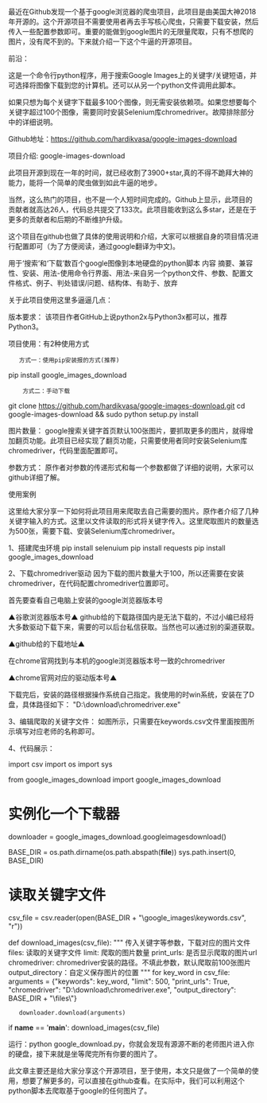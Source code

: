 最近在Github发现一个基于google浏览器的爬虫项目，此项目是由美国大神2018年开源的。这个开源项目不需要使用者再去手写核心爬虫，只需要下载安装，然后传入一些配置参数即可。重要的能做到google图片的无限量爬取，只有不想爬的图片，没有爬不到的。下来就介绍一下这个牛逼的开源项目。

前沿：

这是一个命令行python程序，用于搜索Google Images上的关键字/关键短语，并可选择将图像下载到您的计算机。还可以从另一个python文件调用此脚本。

如果只想为每个关键字下载最多100个图像，则无需安装依赖项。如果您想要每个关键字超过100个图像，需要同时安装Selenium库chromedriver。故障排除部分中的详细说明。

Github地址：https://github.com/hardikvasa/google-images-download


项目介绍: google-images-download

此项目开源到现在一年的时间，就已经收割了3900+star,真的不得不跪拜大神的能力，能将一个简单的爬虫做到如此牛逼的地步。



当然，这么热门的项目，也不是一个人短时间完成的。Github上显示，此项目的贡献者就高达26人，代码总共提交了133次。此项目能收到这么多star，还是在于更多的贡献者和后期的不断维护升级。

这个项目在github也做了具体的使用说明和介绍，大家可以根据自身的项目情况进行配置即可（为了方便阅读，通过google翻译为中文)。

用于‘搜索’和‘下载’数百个google图像到本地硬盘的python脚本
内容
摘要、兼容性、安装、用法-使用命令行界面、用法-来自另一个python文件、参数、配置文件格式、例子、判处错误/问题、结构体、有助于、放弃

关于此项目使用这里多逼逼几点：

版本要求：
该项目作者GitHub上说python2x与Python3x都可以，推荐Python3。

项目使用：有2种使用方式

       方式一：使用pip安装报的方式(推荐)
pip install  google_images_download
   
        方式二：手动下载
git clone https://github.com/hardikvasa/google-images-download.git 
cd google-images-download && sudo python setup.py install

图片数量：
google搜索关键字首页默认100张图片，要抓取更多的图片，就得增加翻页功能。此项目已经实现了翻页功能，只需要使用者同时安装Selenium库chromedriver，代码里面配置即可。

参数方式：
原作者对参数的传递形式和每一个参数都做了详细的说明，大家可以github详细了解。


使用案例

这里给大家分享一下如何将此项目用来爬取去自己需要的图片。原作者介绍了几种关键字输入的方式。这里以文件读取的形式将关键字传入。这里爬取图片的数量选为500张，需要下载、安装Selenium库chromedriver。

1、搭建爬虫环境
pip install selenuium
pip install requests
pip install google_images_download

2、下载chromedriver驱动
因为下载的图片数量大于100，所以还需要在安装chromedriver，在代码配置chromedriver位置即可。

首先要查看自己电脑上安装的google浏览器版本号


▲谷歌浏览器版本号▲
github给的下载路径国内是无法下载的，不过小编已经将大多数驱动下载下来，需要的可以后台私信获取。当然也可以通过别的渠道获取。


▲github给的下载地址▲

在chrome官网找到与本机的google浏览器版本号一致的chromedriver


▲chrome官网对应的驱动版本号▲

下载完后，安装的路径根据操作系统自己指定。我使用的时win系统，安装在了D盘，具体路径如下：
"D:\download\chromedriver.exe"

3、编辑爬取的关键字文件：
如图所示，只需要在keywords.csv文件里面按图所示填写对应老师的名称即可。



4、代码展示：

import csv
import os
import sys

from google_images_download import google_images_download

# 实例化一个下载器
downloader = google_images_download.googleimagesdownload()

BASE_DIR = os.path.dirname(os.path.abspath(__file__))
sys.path.insert(0, BASE_DIR)

# 读取关键字文件
csv_file = csv.reader(open(BASE_DIR + "\google_images\keywords.csv", "r"))

def download_images(csv_file):
   """
   传入关键字等参数，下载对应的图片文件
   files: 读取的关键字文件
   limit: 爬取的图片数量
   print_urls: 是否显示爬取的图片url
   chromedriver: chromedriver安装的路径。不填此参数，默认爬取前100张图片
   output_directory：自定义保存图片的位置
   """
   for key_word in csv_file:
       arguments = {"keywords": key_word, "limit": 500, "print_urls": True,
                    "chromedriver": "D:\download\chromedriver.exe",
                    "output_directory": BASE_DIR + "\\files\\"}

       downloader.download(arguments)

if __name__ == '__main__':
   download_images(csv_file)

运行：python google_download.py，你就会发现有源源不断的老师图片进入你的硬盘，接下来就是坐等爬完所有你要的图片了。

此文章主要还是给大家分享这个开源项目，至于使用，本文只是做了一个简单的使用，想要了解更多的，可以直接在github查看。在实际中，我们可以利用这个python脚本去爬取基于google的任何图片了。
